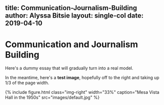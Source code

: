 title: Communication-Journalism-Building
author: Alyssa Bitsie
layout: single-col
date: 2019-04-10
---


# Communication and Journalism Building

Here's a dummy essay that will gradually turn into a real model.

In the meantime, here's a **test image**, hopefully off to the right and taking up 1/3 of the page width.

{% include figure.html class="img-right" width="33%" caption="Mesa Vista Hall in the 1950s" src="images/default.jpg" %}